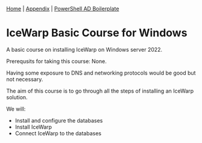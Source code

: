 [Home](README.md)  |  [Appendix](appendix.md) | [PowerShell AD Boilerplate](powershell_boilerplate.md)

# IceWarp Basic Course for Windows
A basic course on installing IceWarp on Windows server 2022. 

Prerequsits for taking this course: None.

Having some exposure to DNS and networking protocols would be good but not necessary. 

The aim of this course is to go through all the steps of installing an IceWarp solution. 

We will:
* Install and configure the databases
* Install IceWarp
* Connect IceWarp to the databases 
